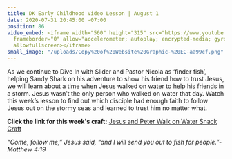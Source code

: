 ```yaml
---
title: DK Early Childhood Video Lesson | August 1
date: 2020-07-31 20:45:00 -07:00
position: 86
video_embed: <iframe width="560" height="315" src="https://www.youtube.com/embed/OtruypGx1Vg"
  frameborder="0" allow="accelerometer; autoplay; encrypted-media; gyroscope; picture-in-picture"
  allowfullscreen></iframe>
small_image: "/uploads/Copy%20of%20Website%20Graphic-%20EC-aa99cf.png"
---
```


As we continue to Dive In with Slider and Pastor Nicola as ‘finder fish’, helping Sandy Shark on his adventure to show his friend how to trust Jesus, we will learn about a time when Jesus walked on water to help his friends in a storm. Jesus wasn’t the only person who walked on water that day. Watch this week’s lesson to find out which disciple had enough faith to follow Jesus out on the stormy seas and learned to trust him no matter what.

**Click the link for this week's craft:**
[Jesus and Peter Walk on Water Snack Craft](https://drive.google.com/file/d/1NtRp4Pz6HYn5_I6O97dmEMddNLXIcnhG/view?usp=sharing)

*“Come, follow me,” Jesus said, “and I will send you out to fish for people.”- Matthew 4:19*